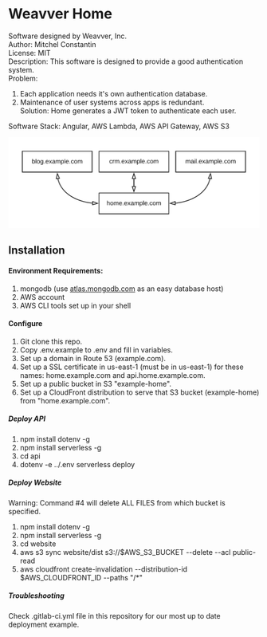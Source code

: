 # Weavver Home
Software designed by Weavver, Inc.  
Author: Mitchel Constantin  
License: MIT  
Description: This software is designed to provide a good authentication system.  
Problem:  
1. Each application needs it's own authentication database.  
2. Maintenance of user systems across apps is redundant.  
Solution: Home generates a JWT token to authenticate each user.  
  
Software Stack: Angular, AWS Lambda, AWS API Gateway, AWS S3  

![image](readme-overview.png)

## Installation

#### Environment Requirements:  
1. mongodb (use [atlas.mongodb.com](https://www.mongodb.com/cloud/atlas) as an easy database host)
2. AWS account
3. AWS CLI tools set up in your shell

#### Configure
1. Git clone this repo.
2. Copy .env.example to .env and fill in variables.
3. Set up a domain in Route 53 (example.com).
4. Set up a SSL certificate in us-east-1 (must be in us-east-1) for these names: home.example.com and api.home.example.com.
5. Set up a public bucket in S3 "example-home".
6. Set up a CloudFront distribution to serve that S3 bucket (example-home) from "home.example.com".

##### Deploy API
1. npm install dotenv -g
2. npm install serverless -g
3. cd api 
4. dotenv -e ../.env serverless deploy

##### Deploy Website
Warning: Command #4 will delete ALL FILES from which bucket is specified.

1. npm install dotenv -g
2. npm install serverless -g
3. cd website 
4. aws s3 sync website/dist s3://$AWS_S3_BUCKET --delete --acl public-read
5. aws cloudfront create-invalidation --distribution-id $AWS_CLOUDFRONT_ID --paths "/*"


##### Troubleshooting

Check .gitlab-ci.yml file in this repository for our most up to date deployment example.